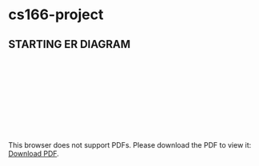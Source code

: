# cs166-project
## STARTING ER DIAGRAM
<object data="https://github.com/giathuan123/cs166-project/blob/master/p1_sol.pdf" type="application/pdf" width="700px" height="700px">
    <embed src="https://github.com/giathuan123/cs166-project/blob/master/p1_sol.pdf">
        <p>This browser does not support PDFs. Please download the PDF to view it: <a href="https://github.com/giathuan123/cs166-project/blob/master/p1_sol.pdf">Download PDF</a>.</p>
    </embed>
</object>

